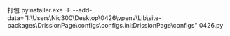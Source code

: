 打包
pyinstaller.exe -F --add-data="I:\Users\Nic300\Desktop\0426\vpenv\Lib\site-packages\DrissionPage\configs\configs.ini:DrissionPage\configs" 0426.py